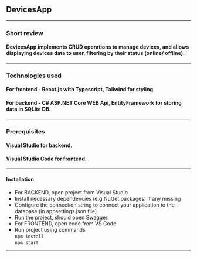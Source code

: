 ## DevicesApp
---
### Short review
#### DevicesApp implements CRUD operations to manage devices, and allows displaying devices data to user, filtering by their status (online/ offline). 
---
### Technologies used
#### For frontend - React.js with Typescript, Tailwind for styling.
#### For backend - C# ASP.NET Core WEB Api, EntityFramework for storing data in SQLite DB.
---
### Prerequisites
#### Visual Studio for backend.
#### Visual Studio Code for frontend.
---
#### Installation
* For BACKEND, open project from Visual Studio
* Install necessary dependencies (e.g.NuGet packages) if any missing
* Configure the connection string to connect your application to the database (in appsettings.json file)
* Run the project, should open Swagger.
* For FRONTEND, open code from VS Code.
* Run project using commands <br>
` npm install ` <br>
` npm start ` 
---
